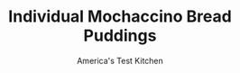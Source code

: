 ---
layout: ../../layouts/MarkdownPostLayout.astro
title: Individual Mochaccino Bread Puddings
author: America's Test Kitchen
pubDate: 2023-03-15
description: "Bread pudding should be simple, but it doesnt have to be plain."
image_url: https://res.cloudinary.com/hksqkdlah/image/upload/ar_1:1,c_fill,dpr_2.0,f_auto,fl_lossy.progressive.strip_profile,g_faces:auto,q_auto:low,w_344/4422_sfs-cappucinobreadpudding-cc-318862
tags: ["Desserts or Baked Goods","Chocolate","Puddings, Custards, Gelatins, & Souffles"]
calories: 2447
protein: 11
carbohydrates: 58
fats: 
fiber: 3
ingredients: [", Butter for greasing coffee cups","2 , large eggs","1/3 cup (2⅓ ounces), sugar, plus 1 1/2 tablespoons for topping","1 cup, milk","1 cup, heavy cream, plus 3/4 cup for topping","1 1/2 tablespoons, instant espresso powder or coffee powder","1 teaspoon, vanilla extract","4 - 5 slices, firm white bread, cut into 1 1/2-inch squares (5 cups)","3/4 cup, chopped bittersweet chocolate (4 ounces)",", Cocoa powder for dusting tops"]
serves: 4
time: ""
instructions: ["Adjust oven rack to middle position and heat to 325 degrees. Butter four 1-cup, ovensafe coffee cups or ramekins.","Whisk eggs and 1/3 cup sugar together in large bowl. Whisk in milk, 1 cup heavy cream, instant espresso, and vanilla. Transfer custard to large measuring cup.","Arrange 4 bread squares in bottom of each coffee cup, overlapping pieces so they fit snugly. Sprinkle 1 heaping tablespoon chocolate on top of bread in each cup. Make second layer using 4 bread pieces, then top with remaining chocolate. Pour custard over bread and chocolate. Transfer coffee cups to rimmed baking sheet and set aside for 20 minutes.","Bake until puddings are set but still a bit wobbly when shaken, 25 to 30 minutes. Cool for at least 30 minutes (we like to serve these warm) or to room temperature. (Puddings can be refrigerated overnight; bring to room temperature, then warm in microwave, checking progress every 30 seconds.)","With electric mixer, beat remaining 3/4 cup cream and 1 1/2 tablespoons sugar to soft peaks. Spoon whipped cream over each pudding. Sprinkle with cocoa and serve immediately."]
nutrition: ["344 mg Potassium","230 mg Phosphorus","176 mg Calcium","2 mg Iron","69 mg Magnesium","255 mg Sodium","1 mg Zinc","39 g Fat","2 mg Niacin (B3)","11 g Monounsaturated","2 g Polyunsaturated","1 µg Vitamin D","187 mg Cholesterol","23 g Saturated","3 g Fiber","6 µg Folic acid","42 µg Folate (food)","41 g Sugars","5 µg Vitamin K","58 g Carbs","53 µg Folate equivalent (total)","11 g Protein","1 mg Vitamin E","334 µg Vitamin A","611 kcal Energy","34 g Sugars, added","2447 calories"]
notes: "Use a wide, hearty loaf of sandwich bread--a smaller loaf may not provide enough bread. Top with whipped cream just before serving."
---